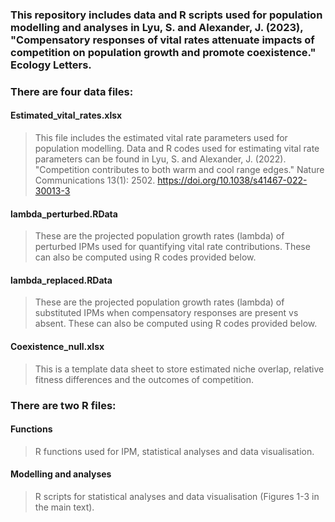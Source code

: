### This repository includes data and R scripts used for population modelling and analyses in Lyu, S. and Alexander, J. (2023), "Compensatory responses of vital rates attenuate impacts of competition on population growth and promote coexistence." Ecology Letters.

### There are four data files: 
#### Estimated_vital_rates.xlsx  
> This file includes the estimated vital rate parameters used for population modelling. Data and R codes used for estimating vital rate parameters can be found in Lyu, S. and Alexander, J. (2022). "Competition contributes to both warm and cool range edges." Nature Communications 13(1): 2502. https://doi.org/10.1038/s41467-022-30013-3

#### lambda_perturbed.RData  
> These are the projected population growth rates (lambda) of perturbed IPMs used for quantifying vital rate contributions. These can also be computed using R codes provided below. 

#### lambda_replaced.RData
> These are the projected population growth rates (lambda) of substituted IPMs when compensatory responses are present vs absent. These can also be computed using R codes  provided below. 

#### Coexistence_null.xlsx
> This is a template data sheet to store estimated niche overlap, relative fitness differences and the outcomes of competition.

### There are two R files:
#### Functions  
> R functions used for IPM, statistical analyses and data visualisation.

#### Modelling and analyses
> R scripts for statistical analyses and data visualisation (Figures 1-3 in the main text).
